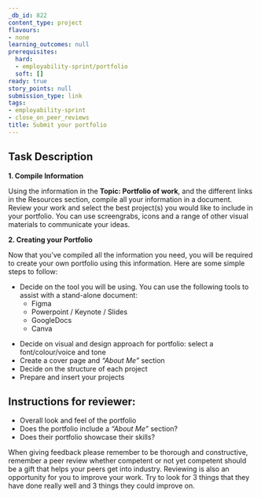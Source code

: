 ```yaml
---
_db_id: 822
content_type: project
flavours:
- none
learning_outcomes: null
prerequisites:
  hard:
  - employability-sprint/portfolio
  soft: []
ready: true
story_points: null
submission_type: link
tags:
- employability-sprint
- close_on_peer_reviews
title: Submit your portfolio
---
```


## Task Description
**1. Compile Information**

Using the information in the **Topic: Portfolio of work**, and the different links in the Resources section, compile all your information in a document. Review your work and select the best project(s) you would like to include in your portfolio. You can use screengrabs, icons and a range of other visual materials to communicate your ideas.

**2. Creating your Portfolio**

Now that you’ve compiled all the information you need, you will be required to create your own portfolio using this information. 
Here are some simple steps to follow:

* Decide on the tool you will be using. You can use the following tools to assist with a stand-alone document:
    + Figma 
    + Powerpoint / Keynote / Slides 
    + GoogleDocs 
    + Canva 
- Decide on visual and design approach for portfolio: select a font/colour/voice and tone
- Create a cover page and *“About Me”* section
- Decide on the structure of each project
- Prepare and insert your projects

## Instructions for reviewer:
- Overall look and feel of the portfolio
- Does the portfolio include a *“About Me”* section?
- Does their portfolio showcase their skills?

When giving feedback please remember to be thorough and constructive, remember a peer review whether competent or not yet competent should be a gift that helps your peers get into industry. Reviewing is also an opportunity for you to improve your work. Try to look for 3 things that they have done really well and 3 things they could improve on.